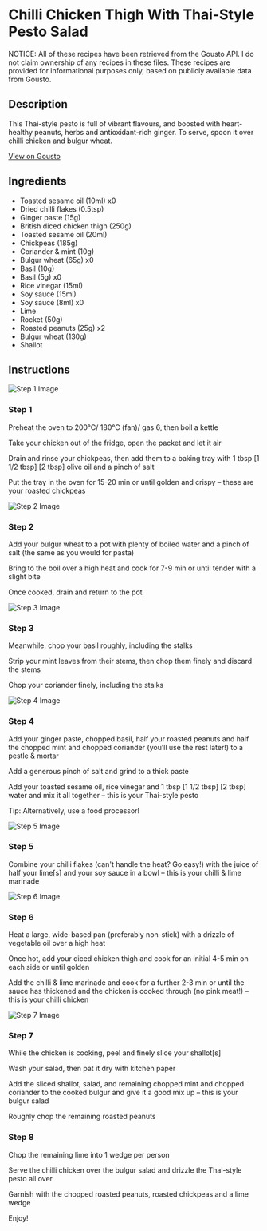 # Chilli Chicken Thigh With Thai-Style Pesto Salad

NOTICE: All of these recipes have been retrieved from the Gousto API. I do not claim ownership of any recipes in these files. These recipes are provided for informational purposes only, based on publicly available data from Gousto.

## Description

This Thai-style pesto is full of vibrant flavours, and boosted with heart-healthy peanuts, herbs and antioxidant-rich ginger. To serve, spoon it over chilli chicken and bulgur wheat.

[View on Gousto](https://www.gousto.co.uk/recipes/cookbook/chilli-chicken-thigh-with-thai-style-pesto-salad)

## Ingredients

- Toasted sesame oil (10ml) x0
- Dried chilli flakes (0.5tsp)
- Ginger paste (15g)
- British diced chicken thigh (250g)
- Toasted sesame oil (20ml)
- Chickpeas (185g)
- Coriander & mint (10g)
- Bulgur wheat (65g) x0
- Basil (10g)
- Basil (5g) x0
- Rice vinegar (15ml)
- Soy sauce (15ml)
- Soy sauce (8ml) x0
- Lime
- Rocket (50g)
- Roasted peanuts (25g) x2
- Bulgur wheat (130g)
- Shallot

## Instructions

![Step 1 Image](https://production-media.gousto.co.uk/cms/recipe-step-image/Step-1-copy-1676386127636-x200.jpg)

### Step 1

Preheat the oven to 200°C/ 180°C (fan)/ gas 6, then boil a kettle

Take your chicken out of the fridge, open the packet and let it air

Drain and rinse your chickpeas, then add them to a baking tray with 1 tbsp <span class="text-purple">[1 1/2 tbsp]<span class="text-danger"> </span>[2 tbsp]</span> olive oil and a pinch of salt

Put the tray in the oven for 15-20 min or until golden and crispy – these are your roasted chickpeas

![Step 2 Image](https://production-media.gousto.co.uk/cms/recipe-step-image/Step-2-copy-1676386148498-x200.jpg)

### Step 2

Add your bulgur wheat to a pot with plenty of boiled water and a pinch of salt (the same as you would for pasta)

Bring to the boil over a high heat and cook for 7-9 min or until tender with a slight bite

Once cooked, drain and return to the pot

![Step 3 Image](https://production-media.gousto.co.uk/cms/recipe-step-image/Step-3-copy-1676386153912-x200.jpg)

### Step 3

Meanwhile, chop your basil roughly, including the stalks

Strip your mint leaves from their stems, then chop them finely and discard the stems

Chop your coriander finely, including the stalks

![Step 4 Image](https://production-media.gousto.co.uk/cms/recipe-step-image/Step-4-copy-1676386158399-x200.jpg)

### Step 4

Add your ginger paste, chopped basil, half your roasted peanuts and half the chopped mint and chopped coriander (you’ll use the rest later!) to a pestle & mortar

Add a generous pinch of salt and grind to a thick paste

Add your toasted sesame oil, rice vinegar and 1 tbsp <span class="text-purple">[1 1/2 tbsp]</span> <span class="text-danger">[2 tbsp] </span>water and mix it all together – this is your Thai-style pesto

Tip: Alternatively, use a food processor!

![Step 5 Image](https://production-media.gousto.co.uk/cms/recipe-step-image/Step-5-copy-1676386168171-x200.jpg)

### Step 5

Combine your chilli flakes (can't handle the heat? Go easy!) with the juice of half your lime[s] and your soy sauce in a bowl – this is your chilli & lime marinade

![Step 6 Image](https://production-media.gousto.co.uk/cms/recipe-step-image/Step-6-copy-1676386196889-x200.jpg)

### Step 6

Heat a large, wide-based pan (preferably non-stick) with a drizzle of vegetable oil over a high heat

Once hot, add your diced chicken thigh and cook for an initial 4-5 min on each side or until golden

Add the chilli & lime marinade and cook for a further 2-3 min or until the sauce has thickened and the chicken is cooked through (no pink meat!) – this is your chilli chicken

![Step 7 Image](https://production-media.gousto.co.uk/cms/recipe-step-image/Step-7-copy-1676386204051-x200.jpg)

### Step 7

While the chicken is cooking, peel and finely slice your shallot[s]

Wash your salad, then pat it dry with kitchen paper

Add the sliced shallot, salad, and remaining chopped mint and chopped coriander to the cooked bulgur and give it a good mix up – this is your bulgur salad

Roughly chop the remaining roasted peanuts

### Step 8

Chop the remaining lime into 1 wedge per person

Serve the chilli chicken over the bulgur salad and drizzle the Thai-style pesto all over

Garnish with the chopped roasted peanuts, roasted chickpeas and a lime wedge

Enjoy!

